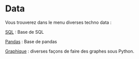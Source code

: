 # Data

Vous trouverez dans le menu diverses techno data :

[SQL](sql.md) : Base de SQL

[Pandas](pandas.md) : Base de pandas

[Graphique](graphique.md) : diverses façons de faire des graphes sous Python.